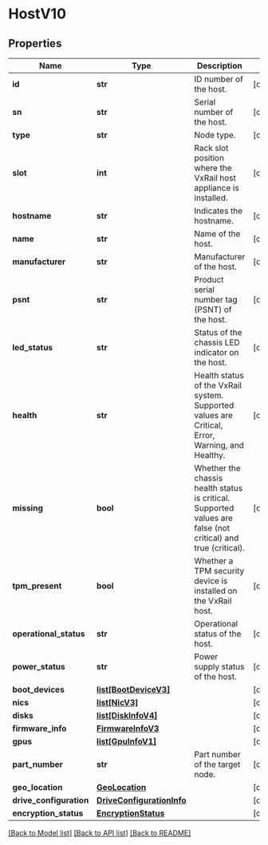 # HostV10

## Properties
Name | Type | Description | Notes
------------ | ------------- | ------------- | -------------
**id** | **str** | ID number of the host. | [optional] 
**sn** | **str** | Serial number of the host. | [optional] 
**type** | **str** | Node type. | [optional] 
**slot** | **int** | Rack slot position where the VxRail host appliance is installed. | [optional] 
**hostname** | **str** | Indicates the hostname. | [optional] 
**name** | **str** | Name of the host. | [optional] 
**manufacturer** | **str** | Manufacturer of the host. | [optional] 
**psnt** | **str** | Product serial number tag (PSNT) of the host. | [optional] 
**led_status** | **str** | Status of the chassis LED indicator on the host. | [optional] 
**health** | **str** | Health status of the VxRail system. Supported values are Critical, Error, Warning, and Healthy. | [optional] 
**missing** | **bool** | Whether the chassis health status is critical. Supported values are false (not critical) and true (critical). | [optional] 
**tpm_present** | **bool** | Whether a TPM security device is installed on the VxRail host. | [optional] 
**operational_status** | **str** | Operational status of the host. | [optional] 
**power_status** | **str** | Power supply status of the host. | [optional] 
**boot_devices** | [**list[BootDeviceV3]**](BootDeviceV3.md) |  | [optional] 
**nics** | [**list[NicV3]**](NicV3.md) |  | [optional] 
**disks** | [**list[DiskInfoV4]**](DiskInfoV4.md) |  | [optional] 
**firmware_info** | [**FirmwareInfoV3**](FirmwareInfoV3.md) |  | [optional] 
**gpus** | [**list[GpuInfoV1]**](GpuInfoV1.md) |  | [optional] 
**part_number** | **str** | Part number of the target node. | [optional] 
**geo_location** | [**GeoLocation**](GeoLocation.md) |  | [optional] 
**drive_configuration** | [**DriveConfigurationInfo**](DriveConfigurationInfo.md) |  | [optional] 
**encryption_status** | [**EncryptionStatus**](EncryptionStatus.md) |  | [optional] 

[[Back to Model list]](../README.md#documentation-for-models) [[Back to API list]](../README.md#documentation-for-api-endpoints) [[Back to README]](../README.md)

